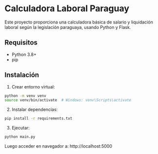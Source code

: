 # Calculadora Laboral Paraguay

Este proyecto proporciona una calculadora básica de salario y liquidación laboral según la legislación paraguaya, usando Python y Flask.

## Requisitos
- Python 3.8+
- pip

## Instalación
1. Crear entorno virtual:
```bash
python -m venv venv
source venv/bin/activate  # Windows: venv\Scripts\activate
```

2. Instalar dependencias:
```bash
pip install -r requirements.txt
```

3. Ejecutar:
```bash
python main.py
```

Luego acceder en navegador a: http://localhost:5000
